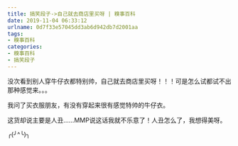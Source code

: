 ```yaml
---
title: 搞笑段子->自己就去商店里买呀 | 糗事百科
date: 2019-11-04 06:33:12
urlname: 0d7f33e57045dd3ab6d942db7d2001aa
tags: 
- 糗事百科
categories:
- 糗事百科
- 搞笑段子
---
```

没次看到别人穿牛仔衣都特别帅，自己就去商店里买呀！！！可是怎么试都试不出那种感觉来。。。

我问了买衣服朋友，有没有穿起来很有感觉特帅的牛仔衣。

这货却说主要是人丑……MMP说这话我就不乐意了！人丑怎么了，我想得美呀。

╭(╯^╰)╮



